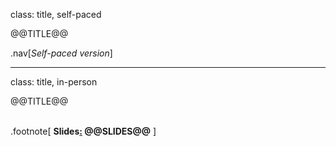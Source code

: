 class: title, self-paced

@@TITLE@@

.nav[*Self-paced version*]

---

class: title, in-person

@@TITLE@@<br/></br>

.footnote[
**Slides[:](https://www.youtube.com/watch?v=h16zyxiwDLY) @@SLIDES@@**
]

